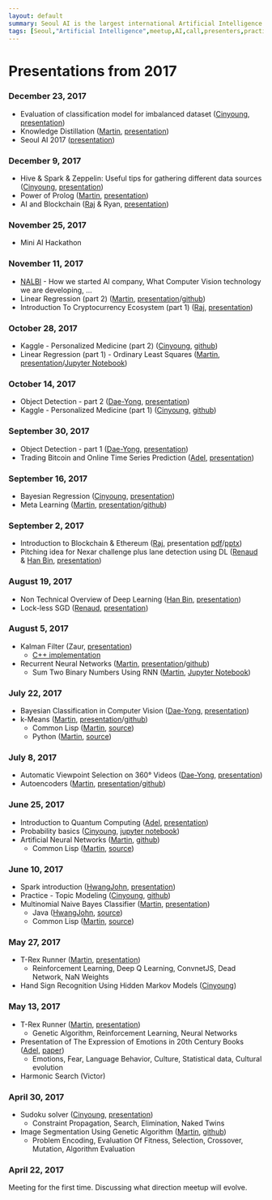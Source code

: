 ```yaml
---
layout: default
summary: Seoul AI is the largest international Artificial Intelligence community in Seoul. Group of professionals from different fields meets twice per month in the heart of Seoul to discuss about AI or implement various AI applications.
tags: [Seoul,"Artificial Intelligence",meetup,AI,call,presenters,practioners,"Machine Learning",Korea,Gangnam,2017]
---
```


# Presentations from 2017

### December 23, 2017
 * Evaluation of classification model for imbalanced dataset ([Cinyoung](../members/cinyoung), [presentation](../presentations/imbalance_dataset_1.pdf))
 * Knowledge Distillation ([Martin](../members/martin), [presentation](../presentations/knowledge-distillation.pdf))
 * Seoul AI 2017 ([presentation](../presentations/seoulai-2017.pdf))

### December 9, 2017
  * Hive & Spark & Zeppelin: Useful tips for gathering different data sources ([Cinyoung](../members/cinyoung), [presentation](../presentations/Hive_Spark_Zeppelin.pdf))
  * Power of Prolog ([Martin](../members/martin), [presentation](../presentations/Power_of_Prolog.pdf))
  * AI and Blockchain ([Raj](../members/raj) & Ryan, [presentation](../presentations/AI_and_Blockchain.pdf))

### November 25, 2017
  * Mini AI Hackathon

### November 11, 2017
 * [NALBI](https://www.nalbi.ai/) - How we started AI company, What Computer Vision technology we are developing, ...
 * Linear Regression (part 2) ([Martin](../members/martin), [presentation](../presentations/Linear_Regression_2.pdf)/[github](https://github.com/martinkersner/regression-meetup))
 * Introduction To Cryptocurrency Ecosystem (part 1) ([Raj](../members/raj), [presentation](../presentations/Introduction_to_Blockchain_Ecosystem_part1.pdf))

### October 28, 2017
* Kaggle - Personalized Medicine (part 2) ([Cinyoung](../members/cinyoung), [github](https://github.com/hurcy/kaggle/tree/master/personalized_medicine))
* Linear Regression (part 1) - Ordinary Least Squares ([Martin](../members/martin), [presentation](../presentations/Linear_Regression_1.pdf)/[Jupyter Notebook](https://github.com/martinkersner/regression-meetup/blob/master/OrdinaryLeastSquares.ipynb))

### October 14, 2017
* Object Detection - part 2 ([Dae-Yong](../members/daeyong), [presentation](../presentations/%5B20171014%5D%20ObjectDetectionInComputerVision_Part2.pdf))
* Kaggle - Personalized Medicine (part 1) ([Cinyoung](../members/cinyoung), [github](https://github.com/hurcy/kaggle/tree/master/personalized_medicine))

### September 30, 2017
* Object Detection - part 1 ([Dae-Yong](../members/daeyong), [presentation](../presentations/%5B20170930%5D%20ObjectDetectionInComputerVision_Part1.pdf))
* Trading Bitcoin and Online Time Series Prediction ([Adel](../members/adel), [presentation](../presentations/Trading_Bitcoin_and_Online_Time_Series_Prediction.pdf
))

### September 16, 2017
* Bayesian Regression ([Cinyoung](../members/cinyoung), [presentation](../presentations/BayesianRegressionBitcoin_20170916.pdf))
* Meta Learning ([Martin](../members/martin), [presentation](../presentations/MetaLearning_20170916.pdf)/[github](https://github.com/martinkersner/meta-learning-meetup))

### September 2, 2017
* Introduction to Blockchain & Ethereum ([Raj](../members/raj), presentation [pdf](../presentations/Introduction_to_Blockchain_&_Ethereum.pdf)/[pptx](../presentations/Introduction_to_Blockchain_&_Ethereum.pptx))
* Pitching idea for Nexar challenge plus lane detection using DL ([Renaud](https://kr.linkedin.com/in/renaudbechade) & [Han Bin](https://www.seoulrobotics.org), [presentation](../presentations/Nexar_deep_learning_challenge_II.pdf))

### August 19, 2017
* Non Technical Overview of Deep Learning ([Han Bin](https://www.seoulrobotics.org), [presentation](../presentations/Non_Technical_Overview_of_Deep_Learning.pptx))
* Lock-less SGD ([Renaud](https://kr.linkedin.com/in/renaudbechade), [presentation](../presentations/LocklessSGDfinal.pdf))

### August 5, 2017
* Kalman Filter (Zaur, [presentation](../presentations/kalman.pdf))
  * [C++ implementation](https://github.com/hmartiro/kalman-cpp)
* Recurrent Neural Networks ([Martin](../members/martin), [presentation](../presentations/RecurrentNeuralNetwork_20170805.pdf)/[github](https://github.com/martinkersner/rnn-meetup))
  * Sum Two Binary Numbers Using RNN ([Martin](../members/martin), [Jupyter Notebook](https://github.com/martinkersner/rnn-meetup/blob/master/sum-binary-numbers.ipynb))

### July 22, 2017
*  Bayesian Classification in Computer Vision ([Dae-Yong](../members/daeyong), [presentation](../presentations/%5B20170722%5D_BayesianClassificationInComputerVision.pdf))
* k-Means ([Martin](../members/martin), [presentation](../presentations/k-Means_20170722.pdf)/[github](https://github.com/martinkersner/kmeans-meetup))
  * Common Lisp ([Martin](../members/martin), [source](https://github.com/martinkersner/cl-ml/tree/master/k-means))
  * Python ([Martin](../members/martin), [source](https://gist.github.com/martinkersner/6415e7306925bd0918cfba42e9754116))

### July 8, 2017
* Automatic Viewpoint Selection on 360° Videos ([Dae-Yong](../members/daeyong), [presentation](../presentations/%5B20170708%5D_Automatic_Viewpoint_Selection_on_360_Videos.pdf))
* Autoencoders ([Martin](../members/martin), [presentation](../presentations/Autoencoders_20170708.pdf)/[github](https://github.com/martinkersner/autoencoder-meetup))

### June 25, 2017
* Introduction to Quantum Computing ([Adel](../members/adel), [presentation](../presentations/Introduction_to_Quantum_Computing.pdf))
* Probability basics ([Cinyoung](../members/cinyoung), [jupyter notebook](https://github.com/hurcy/ThinkBayes/blob/master/notebooks/02_Computational_Statistics.ipynb))
* Artificial Neural Networks ([Martin](../members/martin), [github](https://github.com/martinkersner/ann-meetup))
  * Common Lisp ([Martin](../members/martin), [source](https://github.com/martinkersner/cl-ml/tree/master/ann))

### June 10, 2017
* Spark introduction ([HwangJohn](https://github.com/HwangJohn), [presentation](../presentations/ApacheSparkIntroduction.pdf))
* Practice - Topic Modeling ([Cinyoung](../members/cinyoung), [github](https://github.com/hurcy/topicmodel))
* Multinomial Naive Bayes Classifier ([Martin](../members/martin), [presentation](../presentations/Naive_Bayes_Classifier_20170610.pdf))
  * Java ([HwangJohn](https://github.com/HwangJohn), [source](https://github.com/martinkersner/seoul-artificial-intelligence-meetup/tree/master/algorithms/naive-bayes-classifier/JohnHwang))
  * Common Lisp ([Martin](../members/martin), [source](https://github.com/martinkersner/cl-ml/tree/master/naive-bayes-classifier))

### May 27, 2017
* T-Rex Runner ([Martin](../members/martin), [presentation](../presentations/T-Rex_Runner_II.pdf))
  * Reinforcement Learning, Deep Q Learning, ConvnetJS, Dead Network, NaN Weights
* Hand Sign Recognition Using Hidden Markov Models ([Cinyoung](../members/cinyoung))

### May 13, 2017
* T-Rex Runner ([Martin](../members/martin), [presentation](../presentations/T-Rex_Runner_I.pdf))
  * Genetic Algorithm, Reinforcement Learning, Neural Networks
* Presentation of The Expression of Emotions in 20th Century Books ([Adel](../members/adel), [paper](http://journals.plos.org/plosone/article?id=10.1371/journal.pone.0059030))
    * Emotions, Fear, Language Behavior, Culture, Statistical data, Cultural evolution
* Harmonic Search (Victor)

### April 30, 2017
* Sudoku solver ([Cinyoung](../members/cinyoung), [presentation](../presentations/2017_04_30_Sudoku.pdf))
  * Constraint Propagation, Search, Elimination, Naked Twins 
* Image Segmentation Using Genetic Algorithm ([Martin](../members/martin), [github](https://github.com/martinkersner/Image-Segmentation-Using-Genetic-Algorithm))
    * Problem Encoding, Evaluation Of Fitness, Selection, Crossover, Mutation, Algorithm Evaluation

### April 22, 2017
Meeting for the first time. Discussing what direction meetup will evolve.
